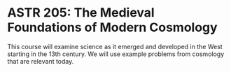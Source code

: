 # ASTR 205: The Medieval Foundations of Modern Cosmology

This course will examine science as it emerged and developed in the West starting in the 13th century. We will use example problems from cosmology that are relevant today.